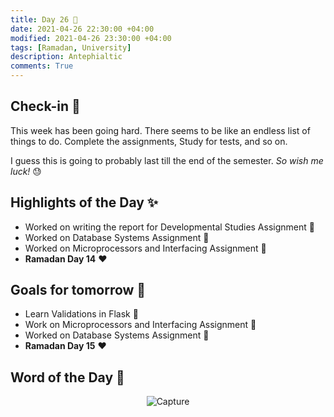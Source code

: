 ```yaml
---
title: Day 26 🦍
date: 2021-04-26 22:30:00 +04:00
modified: 2021-04-26 23:30:00 +04:00
tags: [Ramadan, University]
description: Antephialtic 
comments: True
---
```


## Check-in 📌

This week has been going hard. There seems to be like an endless list of things to do. Complete the assignments, Study for tests, and so on. 

I guess this is going to probably last till the end of the semester. *So wish me luck!* 😓

## Highlights of the Day ✨
- Worked on writing the report for Developmental Studies Assignment 📝
- Worked on Database Systems Assignment 📝
- Worked on Microprocessors and Interfacing Assignment 📝
- **Ramadan Day 14** ❤️

## Goals for tomorrow 📝
- Learn Validations in Flask 🐍
- Work on Microprocessors and Interfacing Assignment 📝
- Worked on Database Systems Assignment 📝
- **Ramadan Day 15** ❤️

## Word of the Day 🔎

<p align="center"><img src="https://i.ibb.co/1q0Sjgk/Capture.jpg" alt="Capture" border="0"></p>
